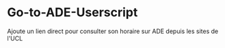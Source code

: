 # Go-to-ADE-Userscript
Ajoute un lien direct pour consulter son horaire sur ADE depuis les sites de l'UCL
